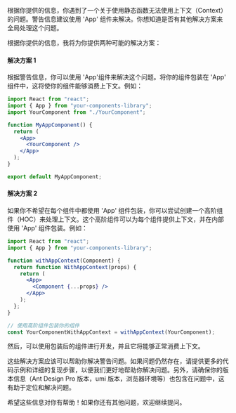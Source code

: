 根据你提供的信息，你遇到了一个关于使用静态函数无法使用上下文（Context）的问题。警告信息建议使用 'App' 组件来解决。你想知道是否有其他解决方案来全局处理这个问题。

根据你提供的信息，我将为你提供两种可能的解决方案：

#### 解决方案 1

根据警告信息，你可以使用 'App'组件来解决这个问题。将你的组件包装在 'App' 组件中，这将使你的组件能够消费上下文。例如：

```jsx
import React from "react";
import { App } from "your-components-library";
import YourComponent from "./YourComponent";

function MyAppComponent() {
  return (
    <App>
      <YourComponent />
    </App>
  );
}

export default MyAppComponent;
```

#### 解决方案 2

如果你不希望在每个组件中都使用 'App' 组件包装，你可以尝试创建一个高阶组件（HOC）来处理上下文。这个高阶组件可以为每个组件提供上下文，并在内部使用 'App' 组件包装。例如：

```jsx
import React from "react";
import { App } from "your-components-library";

function withAppContext(Component) {
  return function WithAppContext(props) {
    return (
      <App>
        <Component {...props} />
      </App>
    );
  };
}

// 使用高阶组件包装你的组件
const YourComponentWithAppContext = withAppContext(YourComponent);
```

然后，可以使用包装后的组件进行开发，并且它将能够正常消费上下文。

这些解决方案应该可以帮助你解决警告问题。如果问题仍然存在，请提供更多的代码示例和详细的复现步骤，以便我们更好地帮助你解决问题。另外，请确保你的版本信息（Ant Design Pro 版本，umi 版本，浏览器环境等）也包含在问题中，这有助于定位和解决问题。

希望这些信息对你有帮助！如果你还有其他问题，欢迎继续提问。
